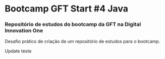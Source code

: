 # Bootcamp GFT Start #4 Java
### Repositório de estudos do bootcamp da GFT na Digital Innovation One
Desafio prático de criação de um repositório de estudos para o bootcamp.

Update 
teste
